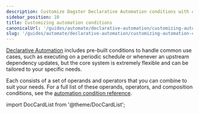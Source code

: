```yaml
---
description: Customize Dagster Declarative Automation conditions with operands and operators that you can combine to suite your needs.
sidebar_position: 10
title: Customizing automation conditions
canonicalUrl: '/guides/automate/declarative-automation/customizing-automation-conditions'
slug: '/guides/automate/declarative-automation/customizing-automation-conditions'
---
```


[Declarative Automation](/guides/automate/declarative-automation) includes pre-built conditions to handle common use cases, such as executing on a periodic schedule or whenever an upstream dependency updates, but the core system is extremely flexible and can be tailored to your specific needs.

Each <PyObject section="assets" module="dagster" object="AutomationCondition" /> consists of a set of operands and operators that you can combine to suit your needs. For a full list of these operands, operators, and composition conditions, see the [automation condition reference](/guides/automate/declarative-automation/automation-condition-reference).

import DocCardList from '@theme/DocCardList';

<DocCardList />
